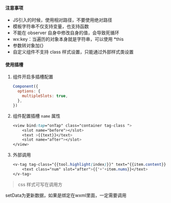 #### 注意事项
- JS引入的时候，使用相对路径，不要使用绝对路径
- 模板字符串不仅支持变量，也支持函数
- 不能在 observer 自身中修改自身的值，会导致死循环
- wx:key：当遍历的对象本身就是字符串，可以使用 *this
- 参数转对象加{}
- 自定义组件不支持 class 样式设置，只能通过外部样式类设置

#### 使用插槽

1. 组件开启多插槽配置

   ```javascript
   Component({
     options: {
       multipleSlots: true,
     },
   })
   ```

2. 组件配置插槽 `name` 属性

   ```css
   <view bind:tap="onTap" class="container tag-class ">
       <slot name="before"></slot>
       <text >{{text}}</text>
       <slot name="after"></slot>
   </view>
   ```

3. 外部调用

   ```css
   <v-tag tag-class="{{tool.highlight(index)}}" text="{{item.content}}">
       <text class="num" slot="after">{{'+'+item.nums}}</text>
   </v-tag>
   ```

> css 样式可写在调用方

setData为更新数据，如果是绑定在wxml里面，一定需要调用

